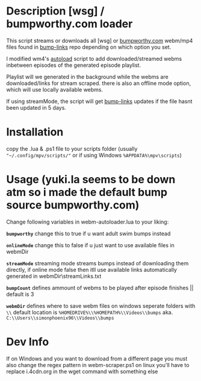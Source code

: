 #  Description [wsg] / bumpworthy.com loader
This script streams or downloads all [wsg] or [bumpworthy.com](bumpworthy.com) webm/mp4 files found in  [bump-links](https://github.com/SimonPhoenix96/random/tree/main/bump-links) repo depending on which option you set.

I modified wm4's [autoload](https://github.com/mpv-player/mpv/blob/master/TOOLS/lua/autoload.lua) script to add downloaded/streamed webms inbetween episodes of  the generated episode playlist.

Playlist will we generated in the background while the webms are downloaded/links for stream scraped. there is also an offline mode option, which will use locally available webms.

If using streamMode, the script will get [bump-links](https://github.com/SimonPhoenix96/random/tree/main/bump-links) updates if the file hasnt been updated in 5 days.

# Installation
copy the .lua & .ps1 file to your scripts folder (usually `"~/.config/mpv/scripts/"` or if using Windows `%APPDATA%\mpv\scripts`)

# Usage (yuki.la seems to be down atm so i made the default bump source bumpworthy.com)

Change following variables in webm-autoloader.lua to your liking:

**`bumpworthy`** 
change this to true if u want adult swim bumps instead

**`onlineMode`** 
change this to false if u just want to use available files in webmDir

**`streamMode`** 
streaming mode streams bumps instead of downloading them directly, if online mode false then itll use available links automatically generated in webmDir\streamLinks.txt

**`bumpCount`** 
defines ammount of webms to be played after episode finishes || default is 3

**`webmDir`** 
defines where to save webm files on windows seperate folders with `\\` default location is `%HOMEDRIVE%\\%HOMEPATH%\\Videos\\bumps` aka. `C:\\Users\\simonphoenix96\\Videos\\bumps`

# **Dev Info** 
If on Windows and you want to download from a different page you must also change the regex pattern in webm-scraper.ps1 on linux you'll have to replace i.4cdn.org in the wget command with something else 
